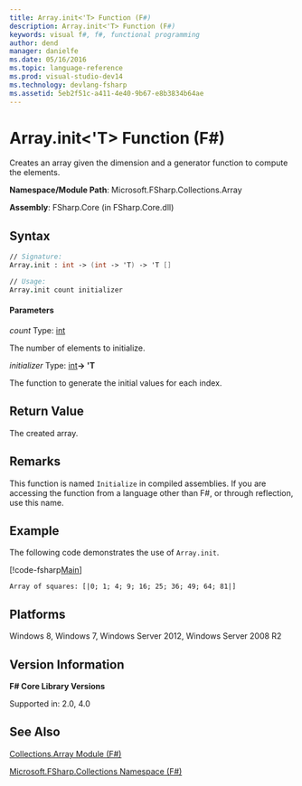 ```yaml
---
title: Array.init<'T> Function (F#)
description: Array.init<'T> Function (F#)
keywords: visual f#, f#, functional programming
author: dend
manager: danielfe
ms.date: 05/16/2016
ms.topic: language-reference
ms.prod: visual-studio-dev14
ms.technology: devlang-fsharp
ms.assetid: 5eb2f51c-a411-4e40-9b67-e8b3834b64ae 
---
```


# Array.init<'T> Function (F#)

Creates an array given the dimension and a generator function to compute the elements.

**Namespace/Module Path**: Microsoft.FSharp.Collections.Array

**Assembly**: FSharp.Core (in FSharp.Core.dll)


## Syntax

```fsharp
// Signature:
Array.init : int -> (int -> 'T) -> 'T []

// Usage:
Array.init count initializer
```

#### Parameters
*count*
Type: [int](https://msdn.microsoft.com/library/025d5455-3622-4ea5-9573-3ecbd4ee1375)


The number of elements to initialize.


*initializer*
Type: [int](https://msdn.microsoft.com/library/025d5455-3622-4ea5-9573-3ecbd4ee1375)**-&gt; 'T**


The function to generate the initial values for each index.


## Return Value

The created array.

## Remarks
This function is named `Initialize` in compiled assemblies. If you are accessing the function from a language other than F#, or through reflection, use this name.

## Example

The following code demonstrates the use of `Array.init`.

[!code-fsharp[Main](../../../samples/snippets/fsarrays/snippet101.fs)]

```
Array of squares: [|0; 1; 4; 9; 16; 25; 36; 49; 64; 81|]
```

## Platforms
Windows 8, Windows 7, Windows Server 2012, Windows Server 2008 R2


## Version Information
**F# Core Library Versions**

Supported in: 2.0, 4.0

## See Also
[Collections.Array Module &#40;F&#35;&#41;](Collections.Array-Module-%5BFSharp%5D.md)

[Microsoft.FSharp.Collections Namespace &#40;F&#35;&#41;](Microsoft.FSharp.Collections-Namespace-%5BFSharp%5D.md)